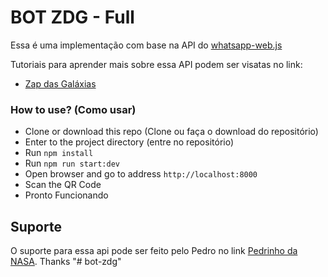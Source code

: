 # BOT ZDG - Full

Essa é uma implementação com base na API do <a href="https://github.com/pedroslopez/whatsapp-web.js">whatsapp-web.js</a>

Tutoriais para aprender mais sobre essa API podem ser visatas no link:

- <a href="https://www.youtube.com/channel/UCrPbAoQKz42Gm0mLdWatAEA">Zap das Galáxias</a>


### How to use? (Como usar)

- Clone or download this repo (Clone ou faça o download do repositório)
- Enter to the project directory (entre no repositório)
- Run `npm install`
- Run `npm run start:dev`
- Open browser and go to address `http://localhost:8000`
- Scan the QR Code
- Pronto Funcionando


## Suporte

O suporte para essa api pode ser feito pelo Pedro no link <a href="https://zapdasgalaxias.com.br">Pedrinho da NASA</a>. Thanks
"# bot-zdg" 
